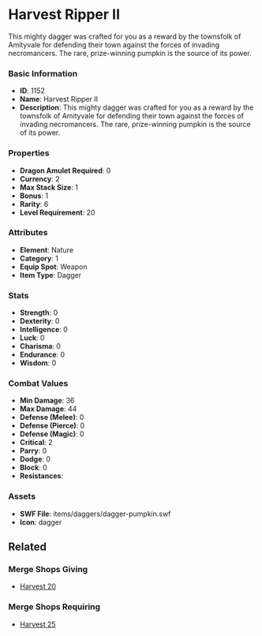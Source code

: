 # Harvest Ripper II

This mighty dagger was crafted for you as a reward by the townsfolk of Amityvale for defending their town against the forces of invading necromancers. The rare, prize-winning pumpkin is the source of its power.

### Basic Information

- **ID**: 1152
- **Name**: Harvest Ripper II
- **Description**: This mighty dagger was crafted for you as a reward by the townsfolk of Amityvale for defending their town against the forces of invading necromancers. The rare, prize-winning pumpkin is the source of its power.

### Properties

- **Dragon Amulet Required**: 0
- **Currency**: 2
- **Max Stack Size**: 1
- **Bonus**: 1
- **Rarity**: 6
- **Level Requirement**: 20

### Attributes

- **Element**: Nature
- **Category**: 1
- **Equip Spot**: Weapon
- **Item Type**: Dagger

### Stats

- **Strength**: 0
- **Dexterity**: 0
- **Intelligence**: 0
- **Luck**: 0
- **Charisma**: 0
- **Endurance**: 0
- **Wisdom**: 0

### Combat Values

- **Min Damage**: 36
- **Max Damage**: 44
- **Defense (Melee)**: 0
- **Defense (Pierce)**: 0
- **Defense (Magic)**: 0
- **Critical**: 2
- **Parry**: 0
- **Dodge**: 0
- **Block**: 0
- **Resistances**: 

### Assets

- **SWF File**: items/daggers/dagger-pumpkin.swf
- **Icon**: dagger

## Related

### Merge Shops Giving

- [Harvest 20](../merge-shops/28-harvest-20.md)

### Merge Shops Requiring

- [Harvest 25](../merge-shops/29-harvest-25.md)

